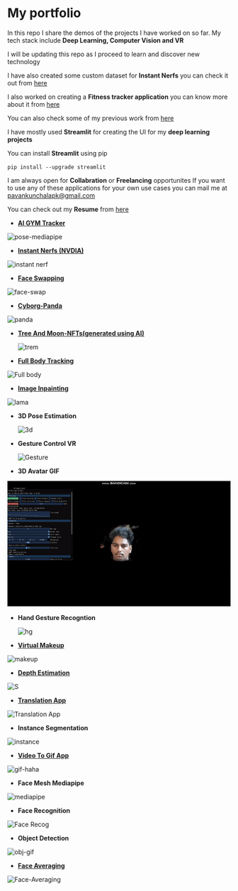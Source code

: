 # My portfolio
 In this repo I share the demos of the projects I have worked on so far.
 My tech stack include **Deep Learning, Computer Vision and VR** 
 
 I will be updating this repo as I proceed to learn and discover new technology 
 
 I have also created some custom dataset for **Instant Nerfs** you can check it out from [here](https://github.com/Pavankunchala/Work-Showcase/tree/master/Instant-Nerfs)
 
 I also worked on creating a **Fitness tracker application** you can know more about it from [here](https://github.com/Pavankunchala/Work-Showcase/tree/master/Gym-Trakcer)
 
 You can also check some of my previous work from [here](https://github.com/Pavankunchala/Project_Showcase)
 
 I have mostly used **Streamlit** for creating the UI for my **deep learning projects** 

 You can install **Streamlit** using pip
 ```
 pip install --upgrade streamlit
 ```
 
 I am always open for **Collabration** or **Freelancing** opportunites
 If you want to use any of these applications for your own use cases you can mail me at [pavankunchalapk@gmail.com](pavankunchalapk@gmail.com)
 
 
 You can check out my **Resume** from [here](https://drive.google.com/file/d/1u2KTL8JRu2hkV8jU56y76TIKB582HopS/view?usp=sharing) 
 
 * [**AI GYM Tracker**](https://github.com/Pavankunchala/Work-Showcase/tree/master/Gym-Trakcer)

![pose-mediapipe](https://github.com/Pavankunchala/Streamlit-Applications/blob/master/pose.gif)


* **[Instant Nerfs (NVDIA)](https://github.com/Pavankunchala/Streamlit-Applications/tree/master/Instant-Nerfs)**

![instant nerf](https://github.com/Pavankunchala/Work-Showcase/blob/master/extractedOBJ.gif)

* [**Face Swapping**](https://github.com/Pavankunchala/Work-Showcase/tree/master/Face-Swap)

![face-swap](https://github.com/Pavankunchala/Work-Showcase/blob/master/Pavan-FaceSwap.gif)

* [**Cyborg-Panda**](https://opensea.io/collection/cyborg-panda-1)

![panda](https://github.com/Pavankunchala/Work-Showcase/blob/master/CyborgPanda%20NFT%20Gif.gif)

* [**Tree And Moon-NFTs(generated using AI)**](https://opensea.io/collection/tree-and-moon)

  ![trem](https://github.com/Pavankunchala/Work-Showcase/blob/master/TreeNDMoon%20NFT%20Gif.gif)

* [**Full Body Tracking**](https://www.linkedin.com/posts/pavan-kumar-reddy-kunchala_deeplearning-computervision-opencv-activity-6904116600149045248-kc0A)

![Full body](https://github.com/Pavankunchala/Streamlit-Applications/blob/master/Full%20body.gif)

* [**Image Inpainting**](https://www.linkedin.com/posts/pavan-kumar-reddy-kunchala_computervision-deeplearning-freelancing-activity-6929703369620029441-OoYi?utm_source=linkedin_share&utm_medium=member_desktop_web)

![lama](https://github.com/Pavankunchala/Work-Showcase/blob/master/lama%20Gif.gif)

* **3D Pose Estimation**

   ![3d](https://github.com/Pavankunchala/Work-Showcase/blob/master/3D-PoseEstimation-Gif.gif)
   
* **Gesture Control VR**

  ![Gesture](https://github.com/Pavankunchala/Work-Showcase/blob/master/Gesture%20Recog.gif)
  
* **3D Avatar GIF**

![avatar](https://github.com/Pavankunchala/Work-Showcase/blob/master/3d-avatar%20Pavan.gif)

* **Hand Gesture Recogntion**

    ![hg](https://github.com/Pavankunchala/Work-Showcase/blob/master/Gesture-Gif.gif)

* [**Virtual Makeup**](https://share.streamlit.io/pavankunchala/virtual_makeup_streamlit/main/app.py)

![makeup](https://github.com/Pavankunchala/Streamlit-Applications/blob/master/Makeup.gif)

* [**Depth Estimation**](https://www.linkedin.com/posts/pavan-kumar-reddy-kunchala_streamlit-openvino-computervision-ugcPost-6850394967794417664-BpmU)

![S](https://github.com/Pavankunchala/Streamlit-Applications/blob/master/depth-estim.gif)

* [**Translation App**](https://share.streamlit.io/pavankunchala/translation-app/main/translation_app.py)

![Translation App](https://github.com/Pavankunchala/Streamlit-Applications/blob/master/Trans-App.gif)

* **Instance Segmentation**

![instance](https://github.com/Pavankunchala/Streamlit-Applications/blob/master/ezgif.com-gif-maker%20(3).gif)

 * [**Video To Gif App**](https://www.linkedin.com/posts/pavan-kumar-reddy-kunchala_coding-streamlit-computervision-activity-6845398231380307968-zEWe)

![gif-haha](https://github.com/Pavankunchala/Streamlit-Applications/blob/master/downloaded-GIF%20(1).gif)
 
 * **Face Mesh Mediapipe**

![mediapipe](https://github.com/Pavankunchala/Streamlit-Applications/blob/master/mediapipe.gif)

* **Face Recognition**

![Face Recog](https://github.com/Pavankunchala/Streamlit-Applications/blob/master/face.gif)
 
 
 * **Object Detection**

![obj-gif](https://github.com/Pavankunchala/Streamlit-Applications/blob/master/newobj.gif)


* [**Face Averaging**](https://github.com/Pavankunchala/Face-Averaging-App)

![Face-Averaging](https://github.com/Pavankunchala/Streamlit-Applications/blob/master/face-average.gif)
 
 
 
